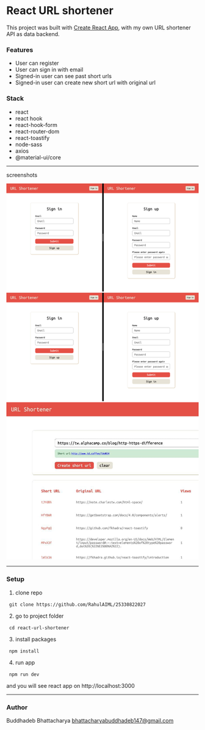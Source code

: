# React URL shortener

This project was built with [Create React App]("https://github.com/RahulAIML/25330822027"), with my own URL shortener API as data backend.


### Features
* User can register
* User can sign in with email
* Signed-in user can see past short urls 
* Signed-in user can create new short url with original url

### Stack
* react
* react hook
* react-hook-form
* react-router-dom
* react-toastify
* node-sass
* axios
* @material-ui/core

***
screenshots

![alt text](img1.png)
![alt text](img2.png)
![alt text](<WhatsApp Image 2025-07-29 at 13.53.25_98e6f858.jpg>)


***

### Setup
1. clone repo
```
 git clone https://github.com/RahulAIML/25330822027
```
2. go to project folder
```
 cd react-url-shortener
```
3. install packages
```
 npm install
```
4. run app
```
 npm run dev
```

and you will see react app on http://localhost:3000

***
### Author
Buddhadeb Bhattacharya
bhattacharyabuddhadeb147@gmail.com

